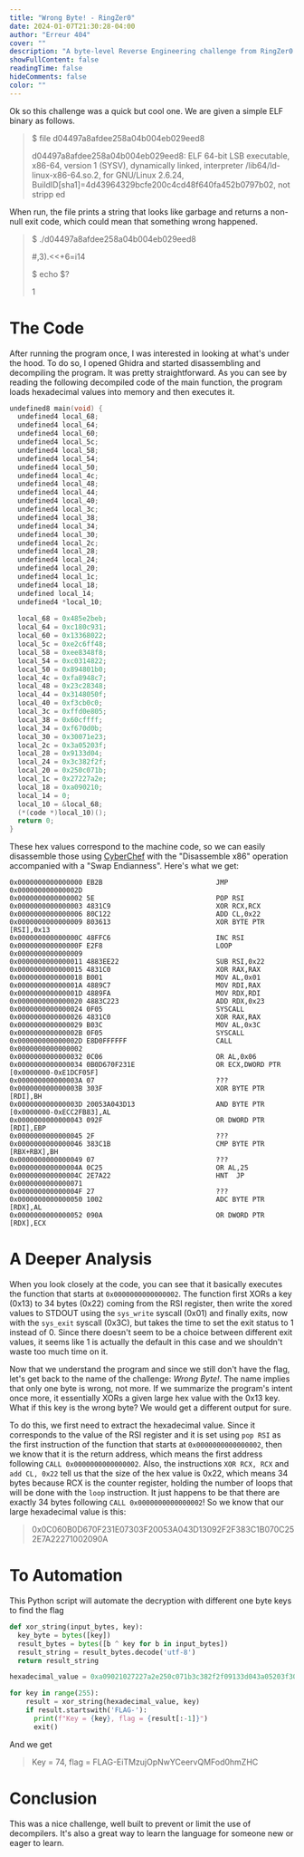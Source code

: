 ```yaml
---
title: "Wrong Byte! - RingZer0"
date: 2024-01-07T21:30:28-04:00
author: "Erreur 404"
cover: ""
description: "A byte-level Reverse Engineering challenge from RingZer0. Brace yourself for x86 assembly!"
showFullContent: false
readingTime: false
hideComments: false
color: ""
---
```


Ok so this challenge was a quick but cool one. We are given a simple ELF binary as follows.

> $ file d04497a8afdee258a04b004eb029eed8
>
> d04497a8afdee258a04b004eb029eed8: ELF 64-bit LSB executable, x86-64, version 1 (SYSV), dynamically linked, interpreter
 /lib64/ld-linux-x86-64.so.2, for GNU/Linux 2.6.24, BuildID[sha1]=4d43964329bcfe200c4cd48f640fa452b0797b02, not stripp
ed 

When run, the file prints a string that looks like garbage and returns a non-null exit code, which could mean that something wrong happened.

> $ ./d04497a8afdee258a04b004eb029eed8 
> 
> #,3).<<+6=i14
>
> \$ echo \$?
>
> 1

# The Code

After running the program once, I was interested in looking at what's under the hood. To do so, I opened Ghidra and started disassembling and decompiling the program. It was pretty straightforward. As you can see by reading the following decompiled code of the main function, the program loads hexadecimal values into memory and then executes it.

``` C
undefined8 main(void) {
  undefined4 local_68;
  undefined4 local_64;
  undefined4 local_60;
  undefined4 local_5c;
  undefined4 local_58;
  undefined4 local_54;
  undefined4 local_50;
  undefined4 local_4c;
  undefined4 local_48;
  undefined4 local_44;
  undefined4 local_40;
  undefined4 local_3c;
  undefined4 local_38;
  undefined4 local_34;
  undefined4 local_30;
  undefined4 local_2c;
  undefined4 local_28;
  undefined4 local_24;
  undefined4 local_20;
  undefined4 local_1c;
  undefined4 local_18;
  undefined local_14;
  undefined4 *local_10;
  
  local_68 = 0x485e2beb;
  local_64 = 0xc180c931;
  local_60 = 0x13368022;
  local_5c = 0xe2c6ff48;
  local_58 = 0xee8348f8;
  local_54 = 0xc0314822;
  local_50 = 0x894801b0;
  local_4c = 0xfa8948c7;
  local_48 = 0x23c28348;
  local_44 = 0x3148050f;
  local_40 = 0xf3cb0c0;
  local_3c = 0xffd0e805;
  local_38 = 0x60cffff;
  local_34 = 0xf670d0b;
  local_30 = 0x30071e23;
  local_2c = 0x3a05203f;
  local_28 = 0x9133d04;
  local_24 = 0x3c382f2f;
  local_20 = 0x250c071b;
  local_1c = 0x27227a2e;
  local_18 = 0xa090210;
  local_14 = 0;
  local_10 = &local_68;
  (*(code *)local_10)();
  return 0;
}
```

These hex values correspond to the machine code, so we can easily disassemble those using [CyberChef](https://cyberchef.org) with the "Disassemble x86" operation accompanied with a "Swap Endianness". Here's what we get:

``` ASM
0x0000000000000000 EB2B                            JMP 0x000000000000002D
0x0000000000000002 5E                              POP RSI
0x0000000000000003 4831C9                          XOR RCX,RCX
0x0000000000000006 80C122                          ADD CL,0x22
0x0000000000000009 803613                          XOR BYTE PTR [RSI],0x13
0x000000000000000C 48FFC6                          INC RSI
0x000000000000000F E2F8                            LOOP 0x0000000000000009
0x0000000000000011 4883EE22                        SUB RSI,0x22
0x0000000000000015 4831C0                          XOR RAX,RAX
0x0000000000000018 B001                            MOV AL,0x01
0x000000000000001A 4889C7                          MOV RDI,RAX
0x000000000000001D 4889FA                          MOV RDX,RDI
0x0000000000000020 4883C223                        ADD RDX,0x23
0x0000000000000024 0F05                            SYSCALL
0x0000000000000026 4831C0                          XOR RAX,RAX
0x0000000000000029 B03C                            MOV AL,0x3C
0x000000000000002B 0F05                            SYSCALL
0x000000000000002D E8D0FFFFFF                      CALL 0x0000000000000002
0x0000000000000032 0C06                            OR AL,0x06
0x0000000000000034 0B0D670F231E                    OR ECX,DWORD PTR [0x0000000-0xE1DCF05F]
0x000000000000003A 07                              ???
0x000000000000003B 303F                            XOR BYTE PTR [RDI],BH
0x000000000000003D 20053A043D13                    AND BYTE PTR [0x0000000-0xECC2FB83],AL
0x0000000000000043 092F                            OR DWORD PTR [RDI],EBP
0x0000000000000045 2F                              ???
0x0000000000000046 383C1B                          CMP BYTE PTR [RBX+RBX],BH
0x0000000000000049 07                              ???
0x000000000000004A 0C25                            OR AL,25
0x000000000000004C 2E7A22                          HNT  JP 0x0000000000000071
0x000000000000004F 27                              ???
0x0000000000000050 1002                            ADC BYTE PTR [RDX],AL
0x0000000000000052 090A                            OR DWORD PTR [RDX],ECX
```

# A Deeper Analysis

When you look closely at the code, you can see that it basically executes the function that starts at `0x0000000000000002`. The function first XORs a key (0x13) to 34 bytes (0x22) coming from the RSI register, then write the xored values to STDOUT using the `sys_write` syscall (0x01) and finally exits, now with the `sys_exit` syscall (0x3C), but takes the time to set the exit status to 1 instead of 0. Since there doesn't seem to be a choice between different exit values, it seems like 1 is actually the default in this case and we shouldn't waste too much time on it. 

Now that we understand the program and since we still don't have the flag, let's get back to the name of the challenge: _Wrong Byte!_. The name implies that only one byte is wrong, not more. If we summarize the program's intent once more, it essentially XORs a given large hex value with the 0x13 key. What if this key is the wrong byte? We would get a different output for sure. 

To do this, we first need to extract the hexadecimal value. Since it corresponds to the value of the RSI register and it is set using `pop RSI` as the first instruction of the function that starts at `0x0000000000000002`, then we know that it is the return address, which means the first address following `CALL 0x0000000000000002`. Also, the instructions `XOR RCX, RCX` and `add CL, 0x22` tell us that the size of the hex value is 0x22, which means 34 bytes because RCX is the counter register, holding the number of loops that will be done with the `loop` instruction. It just happens to be that there are exactly 34 bytes following `CALL 0x0000000000000002`! So we know that our large hexadecimal value is this:

> 0x0C060B0D670F231E07303F20053A043D13092F2F383C1B070C252E7A22271002090A

# To Automation

This Python script will automate the decryption with different one byte keys to find the flag

``` python
def xor_string(input_bytes, key):
  key_byte = bytes([key])
  result_bytes = bytes([b ^ key for b in input_bytes])
  result_string = result_bytes.decode('utf-8')
  return result_string

hexadecimal_value = 0xa09021027227a2e250c071b3c382f2f09133d043a05203f30071e230f670d0b060c.to_bytes(34, 'little')

for key in range(255):
    result = xor_string(hexadecimal_value, key)
    if result.startswith('FLAG-'):
      print(f"Key = {key}, flag = {result[:-1]}")
      exit()
```

And we get 

> Key = 74, flag = FLAG-EiTMzujOpNwYCeervQMFod0hmZHC

# Conclusion

This was a nice challenge, well built to prevent or limit the use of decompilers. It's also a great way to learn the language for someone new or eager to learn.